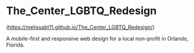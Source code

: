 # The_Center_LGBTQ_Redesign
(https://melissabt11.github.io/The_Center_LGBTQ_Redesign/)

A mobile-first and responsive web design for a local non-profit in Orlando, Florida. 